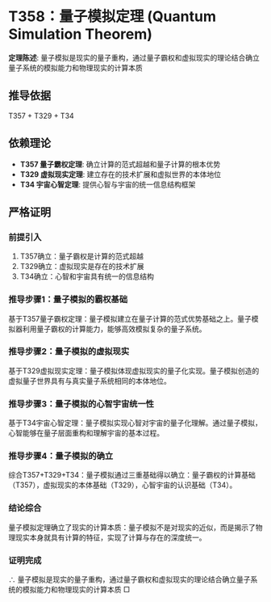 # T358：量子模拟定理 (Quantum Simulation Theorem)

**定理陈述**: 量子模拟是现实的量子重构，通过量子霸权和虚拟现实的理论结合确立量子系统的模拟能力和物理现实的计算本质

## 推导依据
T357 + T329 + T34

## 依赖理论
- **T357 量子霸权定理**: 确立计算的范式超越和量子计算的根本优势
- **T329 虚拟现实定理**: 建立存在的技术扩展和虚拟世界的本体地位
- **T34 宇宙心智定理**: 提供心智与宇宙的统一信息结构框架

## 严格证明

### 前提引入
1. T357确立：量子霸权是计算的范式超越
2. T329确立：虚拟现实是存在的技术扩展
3. T34确立：心智和宇宙具有统一的信息结构

### 推导步骤1：量子模拟的霸权基础
基于T357量子霸权定理：量子模拟建立在量子计算的范式优势基础之上。量子模拟器利用量子霸权的计算能力，能够高效模拟复杂的量子系统。

### 推导步骤2：量子模拟的虚拟现实
基于T329虚拟现实定理：量子模拟体现虚拟现实的量子化实现。量子模拟创造的虚拟量子世界具有与真实量子系统相同的本体地位。

### 推导步骤3：量子模拟的心智宇宙统一性
基于T34宇宙心智定理：量子模拟实现心智对宇宙的量子化理解。通过量子模拟，心智能够在量子层面重构和理解宇宙的基本过程。

### 推导步骤4：量子模拟的确立
综合T357+T329+T34：量子模拟通过三重基础得以确立：量子霸权的计算基础（T357），虚拟现实的本体基础（T329），心智宇宙的认识基础（T34）。

### 结论综合
量子模拟定理确立了现实的计算本质：量子模拟不是对现实的近似，而是揭示了物理现实本身就具有计算的特征，实现了计算与存在的深度统一。

### 证明完成
∴ 量子模拟是现实的量子重构，通过量子霸权和虚拟现实的理论结合确立量子系统的模拟能力和物理现实的计算本质 □